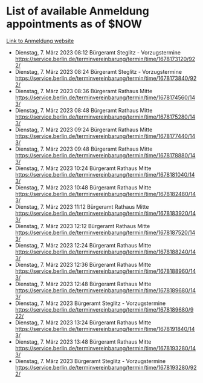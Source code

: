 # List of available Anmeldung appointments as of $NOW
[Link to Anmeldung website](https://service.berlin.de/terminvereinbarung/termin/tag.php?termin=1&anliegen[]=120686&dienstleisterlist=122210,122217,327316,122219,327312,122227,327314,122231,327346,122243,327348,122254,122252,329742,122260,329745,122262,329748,122271,327278,122273,327274,122277,327276,330436,122280,327294,122282,327290,122284,327292,122291,327270,122285,327266,122286,327264,122296,327268,150230,329760,122297,327286,122294,327284,122312,329763,122314,329775,122304,327330,122311,327334,122309,327332,317869,122281,327352,122279,329772,122283,122276,327324,122274,327326,122267,329766,122246,327318,122251,327320,122257,327322,122208,327298,122226,327300&herkunft=http%3A%2F%2Fservice.berlin.de%2Fdienstleistung%2F120686%2F)
- Dienstag, 7. März 2023 08:12 Bürgeramt Steglitz - Vorzugstermine https://service.berlin.de/terminvereinbarung/termin/time/1678173120/922/
- Dienstag, 7. März 2023 08:24 Bürgeramt Steglitz - Vorzugstermine https://service.berlin.de/terminvereinbarung/termin/time/1678173840/922/
- Dienstag, 7. März 2023 08:36 Bürgeramt Rathaus Mitte https://service.berlin.de/terminvereinbarung/termin/time/1678174560/143/
- Dienstag, 7. März 2023 08:48 Bürgeramt Rathaus Mitte https://service.berlin.de/terminvereinbarung/termin/time/1678175280/143/
- Dienstag, 7. März 2023 09:24 Bürgeramt Rathaus Mitte https://service.berlin.de/terminvereinbarung/termin/time/1678177440/143/
- Dienstag, 7. März 2023 09:48 Bürgeramt Rathaus Mitte https://service.berlin.de/terminvereinbarung/termin/time/1678178880/143/
- Dienstag, 7. März 2023 10:24 Bürgeramt Rathaus Mitte https://service.berlin.de/terminvereinbarung/termin/time/1678181040/143/
- Dienstag, 7. März 2023 10:48 Bürgeramt Rathaus Mitte https://service.berlin.de/terminvereinbarung/termin/time/1678182480/143/
- Dienstag, 7. März 2023 11:12 Bürgeramt Rathaus Mitte https://service.berlin.de/terminvereinbarung/termin/time/1678183920/143/
- Dienstag, 7. März 2023 12:12 Bürgeramt Rathaus Mitte https://service.berlin.de/terminvereinbarung/termin/time/1678187520/143/
- Dienstag, 7. März 2023 12:24 Bürgeramt Rathaus Mitte https://service.berlin.de/terminvereinbarung/termin/time/1678188240/143/
- Dienstag, 7. März 2023 12:36 Bürgeramt Rathaus Mitte https://service.berlin.de/terminvereinbarung/termin/time/1678188960/143/
- Dienstag, 7. März 2023 12:48 Bürgeramt Rathaus Mitte https://service.berlin.de/terminvereinbarung/termin/time/1678189680/143/
- Dienstag, 7. März 2023  Bürgeramt Steglitz - Vorzugstermine https://service.berlin.de/terminvereinbarung/termin/time/1678189680/922/
- Dienstag, 7. März 2023 13:24 Bürgeramt Rathaus Mitte https://service.berlin.de/terminvereinbarung/termin/time/1678191840/143/
- Dienstag, 7. März 2023 13:48 Bürgeramt Rathaus Mitte https://service.berlin.de/terminvereinbarung/termin/time/1678193280/143/
- Dienstag, 7. März 2023  Bürgeramt Steglitz - Vorzugstermine https://service.berlin.de/terminvereinbarung/termin/time/1678193280/922/
